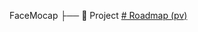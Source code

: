 FaceMocap
├── 📄 Project        [# Roadmap (pv)](https://www.notion.so/pooyadeperson/26512d3e81a4808eacddfe3899147042?v=26512d3e81a480018d52000c03fc9375)


